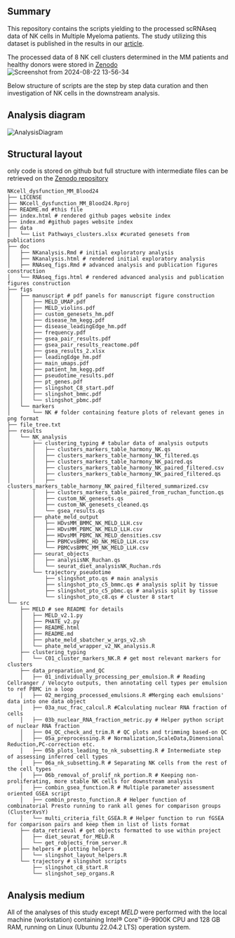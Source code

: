 ## Summary

This repository contains the scripts yielding to the processed scRNAseq data of NK cells in Multiple Myeloma patients.
The study utilizing this dataset is published in   the results in our [article](https://doi.org/10.1182/blood.2023023529).

The processed data of 8 NK cell clusters determined in the MM patients and healthy donors were stored in [Zenodo](https://doi.org/10.5281/zenodo.13359146)
![Screenshot from 2024-08-22 13-56-34](https://github.com/user-attachments/assets/e01e16c4-1030-4a1e-858a-edab776095a1)

Below structure of scripts are the step by step data curation and then investigation of NK cells in the downstream analysis.

## Analysis diagram

![AnalysisDiagram](https://github.com/user-attachments/assets/28c07e18-66f0-408e-9213-465b946abfba)


## Structural layout

only code is stored on github but full structure with intermediate files can be retrieved on the [Zenodo repository](https://doi.org/10.5281/zenodo.13359147)

```{r eval=FALSE, include=TRUE}
NKcell_dysfunction_MM_Blood24
├── LICENSE
├── NKcell_dysfunction_MM_Blood24.Rproj
├── README.md #this file
├── index.html # rendered github pages website index
├── index.md #github pages website index
├── data
│   └── List Pathways_clusters.xlsx #curated genesets from publications
├── doc
│   ├── NKanalysis.Rmd # initial exploratory analysis
│   ├── NKanalysis.html # rendered initial exploratory analysis
│   ├── RNAseq_figs.Rmd # advanced analysis and publication figures construction
│   └── RNAseq_figs.html # rendered advanced analysis and publication figures construction
├── figs
│   ├── manuscript # pdf panels for manuscript figure construction
│   │   ├── MELD_UMAP.pdf
│   │   ├── MELD_violins.pdf
│   │   ├── custom_genesets_hm.pdf
│   │   ├── disease_hm_kegg.pdf
│   │   ├── disease_leadingEdge_hm.pdf
│   │   ├── frequency.pdf
│   │   ├── gsea_pair_results.pdf
│   │   ├── gsea_pair_results_reactome.pdf
│   │   ├── gsea_results_2.xlsx
│   │   ├── leadingEdge_hm.pdf
│   │   ├── main_umaps.pdf
│   │   ├── patient_hm_kegg.pdf
│   │   ├── pseudotime_results.pdf
│   │   ├── pt_genes.pdf
│   │   ├── slingshot_C8_start.pdf
│   │   ├── slingshot_bmmc.pdf
│   │   └── slingshot_pbmc.pdf
│   └── markers
│       └── NK # folder containing feature plots of relevant genes in png format
├── file_tree.txt
├── results
│   └── NK_analysis
│       ├── clustering_typing # tabular data of analysis outputs
│       │   ├── clusters_markers_table_harmony_NK.qs
│       │   ├── clusters_markers_table_harmony_NK_filtered.qs
│       │   ├── clusters_markers_table_harmony_NK_paired.qs
│       │   ├── clusters_markers_table_harmony_NK_paired_filtered.csv
│       │   ├── clusters_markers_table_harmony_NK_paired_filtered.qs
│       │   ├── clusters_markers_table_harmony_NK_paired_filtered_summarized.csv
│       │   ├── clusters_markers_table_paired_from_ruchan_function.qs
│       │   ├── custom_NK_genesets.qs
│       │   ├── custom_NK_genesets_cleaned.qs
│       │   └── gsea_results.qs
│       ├── phate_meld_output
│       │   ├── HDvsMM_BMMC_NK_MELD_LLH.csv
│       │   ├── HDvsMM_PBMC_NK_MELD_LLH.csv
│       │   ├── HDvsMM_PBMC_NK_MELD_densities.csv
│       │   ├── PBMCvsBMMC_HD_NK_MELD_LLH.csv
│       │   └── PBMCvsBMMC_MM_NK_MELD_LLH.csv
│       ├── seurat_objects
│       │   ├── analysisNK_Ruchan.qs
│       │   └── seurat_diet_analysisNK_Ruchan.rds
│       └── trajectory_pseudotime
│           ├── slingshot_pto.qs # main analysis
│           ├── slingshot_pto_c5_bmmc.qs # analysis split by tissue
│           ├── slingshot_pto_c5_pbmc.qs # analysis split by tissue
│           └── slingshot_pto_c8.qs # cluster 8 start
└── src
    ├── MELD # see README for details
    │   ├── MELD_v2.1.py
    │   ├── PHATE_v2.py
    │   ├── README.html
    │   ├── README.md
    │   ├── phate_meld_sbatcher_w_args_v2.sh
    │   └── phate_meld_wrapper_v2_NK_analysis.R
    ├── clustering_typing 
    │   └── C01_cluster_markers_NK.R # get most relevant markers for clusters
    ├── data_preparation_and_QC
    │   ├── 01_individually_processing_per_emulsion.R # Reading Cellranger / Velocyto outputs, then annotating cell types per emulsion to ref PBMC in a loop
    │   ├── 02_merging_processed_emulsions.R #Merging each emulsions' data into one data object
    │   ├── 03a_nuc_frac_calcul.R #Calculating nuclear RNA fraction of cells
    │   ├── 03b_nuclear_RNA_fraction_metric.py # Helper python script of nuclear RNA fraction
    │   ├── 04_QC_check_and_trim.R # QC plots and trimming based-on QC
    │   ├── 05a_preprocessing.R # Normalization,ScaleData,Dimensional Reduction,PC-correction etc.
    │   ├── 05b_plots_leading_to_nk_subsetting.R # Intermediate step of assessing inferred cell types
    │   ├── 06a_nk_subsetting.R # Separating NK cells from the rest of the cell types 
    │   ├── 06b_removal_of_prolif_nk_portion.R # Keeping non-proliferating, more stable NK cells for downstream analysis
    │   ├── combin_gsea_function.R # Multiple parameter assessment oriented GSEA script
    │   ├── combin_presto_function.R # Helper function of combinatorial Presto running to rank all genes for comparison groups (ClusterXvsY)
    │   └── multi_criteria_filt_GSEA.R # Helper function to run fGSEA for comparison pairs and keep them in list of lists format
    ├── data_retrieval # get objects formatted to use within project
    │   ├── diet_seurat_for_MELD.R
    │   └── get_robjects_from_server.R
    ├── helpers # plotting helpers
    │   └── slingshot_layout_helpers.R
    └── trajectory # slingshot scripts
        ├── slingshot_c8_start.R
        └── slingshot_sep_organs.R
```

## Analysis medium

All of the analyses of this study except *MELD* were performed with the local machine (workstation) containing Intel® Core™ i9-9900K CPU and 128 GB RAM, running on Linux (Ubuntu 22.04.2 LTS) operation system.

